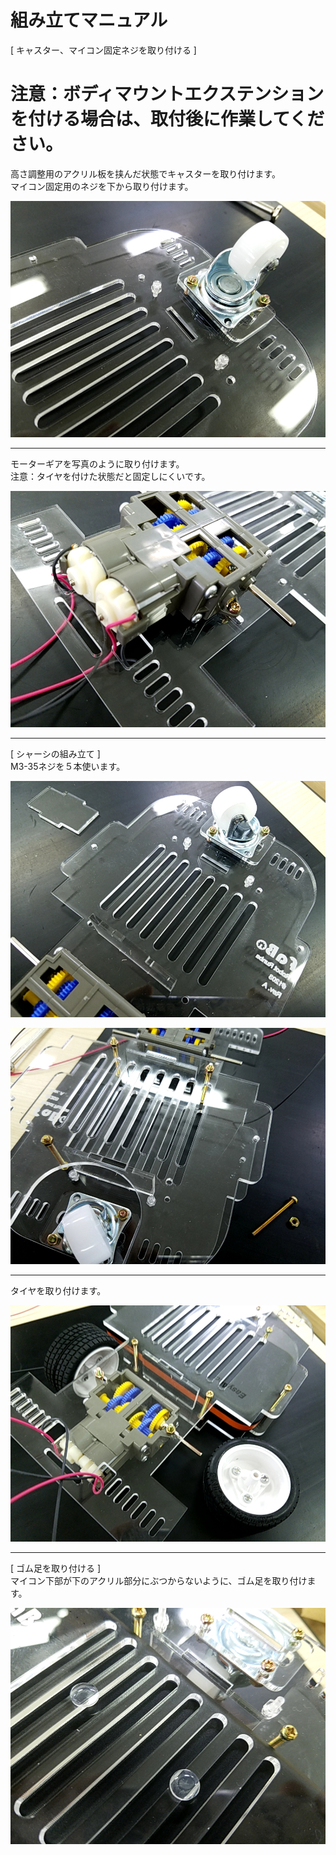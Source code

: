 # 組み立てマニュアル

[ キャスター、マイコン固定ネジを取り付ける ]<br>
# 注意：ボディマウントエクステンションを付ける場合は、取付後に作業してください。 <br>
高さ調整用のアクリル板を挟んだ状態でキャスターを取り付けます。<br>
マイコン固定用のネジを下から取り付けます。<br>

![](/type2/img/type2_001.jpg)

<hr>

モーターギアを写真のように取り付けます。<br>
注意：タイヤを付けた状態だと固定しにくいです。<br>

![](/type2/img/type2_002.jpg)

<hr>

[ シャーシの組み立て ]<br>
M3-35ネジを５本使います。<br>

![](/type2/img/type2_003.jpg)

![](/type2/img/type2_004.jpg)

<hr>

タイヤを取り付けます。<br>

![](/type2/img/type2_005.jpg)

<hr>

[ ゴム足を取り付ける ]<br>
マイコン下部が下のアクリル部分にぶつからないように、ゴム足を取り付けます。<br>

![](/type2/img/type2_006.jpg)
